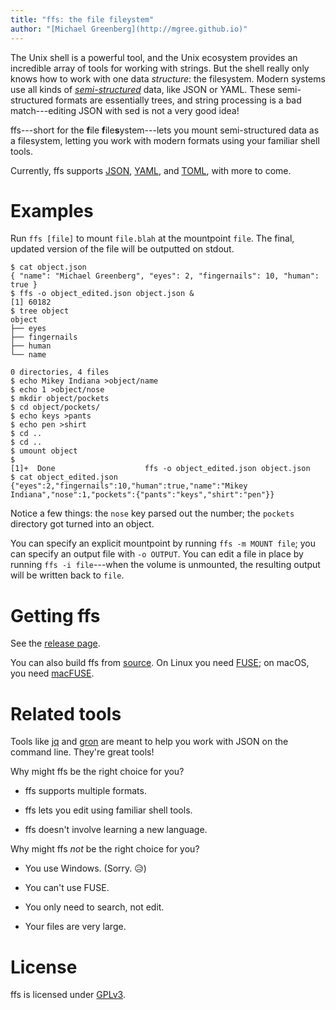 ```yaml
---
title: "ffs: the file fileystem"
author: "[Michael Greenberg](http://mgree.github.io)"
---
```


The Unix shell is a powerful tool, and the Unix ecosystem provides an
incredible array of tools for working with strings. But the shell
really only knows how to work with one data *structure*: the
filesystem. Modern systems use all kinds of
[*semi-structured*](https://en.m.wikipedia.org/wiki/Semi-structured_data)
data, like JSON or YAML. These semi-structured formats are essentially
trees, and string processing is a bad match---editing JSON with sed is
not a very good idea!

ffs---short for the **f**ile **f**ile**s**ystem---lets you mount
semi-structured data as a filesystem, letting you work with modern
formats using your familiar shell tools.

Currently, ffs supports [JSON](https://www.json.org/),
[YAML](https://yaml.org/), and [TOML](https://toml.io/en/), with more
to come.

# Examples

Run `ffs [file]` to mount `file.blah` at the mountpoint `file`. The
final, updated version of the file will be outputted on stdout.

```shell-session
$ cat object.json 
{ "name": "Michael Greenberg", "eyes": 2, "fingernails": 10, "human": true }
$ ffs -o object_edited.json object.json &
[1] 60182
$ tree object
object
├── eyes
├── fingernails
├── human
└── name

0 directories, 4 files
$ echo Mikey Indiana >object/name
$ echo 1 >object/nose
$ mkdir object/pockets
$ cd object/pockets/
$ echo keys >pants
$ echo pen >shirt
$ cd ..
$ cd ..
$ umount object
$ 
[1]+  Done                    ffs -o object_edited.json object.json
$ cat object_edited.json 
{"eyes":2,"fingernails":10,"human":true,"name":"Mikey Indiana","nose":1,"pockets":{"pants":"keys","shirt":"pen"}}
```

Notice a few things: the `nose` key parsed out the number; the
`pockets` directory got turned into an object.

You can specify an explicit mountpoint by running `ffs -m MOUNT file`;
you can specify an output file with `-o OUTPUT`. You can edit a file
in place by running `ffs -i file`---when the volume is unmounted, the
resulting output will be written back to `file`.

# Getting ffs

See the [release page](https://github.com/mgree/ffs/releases).

You can also build ffs from [source](https://github.com/mgree/ffs). On
Linux you need [FUSE](https://github.com/libfuse/libfuse); on macOS,
you need [macFUSE](https://osxfuse.github.io/).

# Related tools

Tools like [jq](https://stedolan.github.io/jq/) and
[gron](https://github.com/tomnomnom/gron) are meant to help you work
with JSON on the command line. They're great tools!

Why might ffs be the right choice for you?

  - ffs supports multiple formats.

  - ffs lets you edit using familiar shell tools.
  
  - ffs doesn't involve learning a new language.

Why might ffs *not* be the right choice for you?

  - You use Windows. (Sorry. 😥)
  
  - You can't use FUSE.
  
  - You only need to search, not edit.
  
  - Your files are very large.

# License

ffs is licensed under
[GPLv3](https://raw.githubusercontent.com/mgree/ffs/main/LICENSE).
